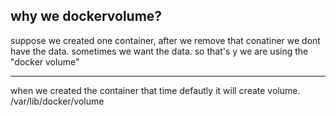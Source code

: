 why we dockervolume?
------------------------------------------------------------------------
suppose we created one container, after we remove that conatiner we dont have the data.
sometimes we want the data.
so that's y we are using the "docker volume"

--------------------------------------------------------------------------
when we created the container that time defautly it will create volume.
/var/lib/docker/volume

